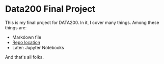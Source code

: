 # Data200 Final Project

This is my final project for DATA200. In it, I cover many things. Among these things are:

- Markdown file
- [Repo location](https://github.com/DBecker7/Final-Project)
- Later: Jupyter Notebooks

And that's all folks.
